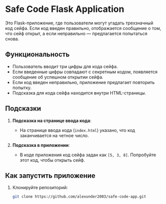 # Safe Code Flask Application

Это Flask-приложение, где пользователи могут угадать трехзначный код сейфа. Если код введен правильно, отображается сообщение о том, что сейф открыт, а если неправильно — предлагается попытаться снова.

## Функциональность

- Пользователь вводит три цифры для кода сейфа.
- Если введенные цифры совпадают с секретным кодом, появляется сообщение об успешном открытии сейфа.
- Если код введен неправильно, приложение предлагает повторить попытку.
- Подсказка для кода сейфа находится внутри HTML-страницы.

## Подсказки

1. **Подсказка на странице ввода кода**:
    - На странице ввода кода (`index.html`) указано, что код заканчивается на четное число.

2. **Подсказка в приложении**:
    - В коде приложения код сейфа задан как `[5, 3, 8]`. Попробуйте этот код, чтобы открыть сейф.

## Как запустить приложение

1. Клонируйте репозиторий:
   ```bash
   git clone https://github.com/alexunder2003/safe-code-app.git
